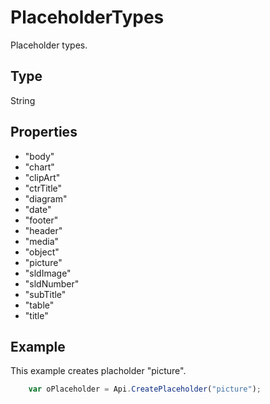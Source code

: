 # PlaceholderTypes

Placeholder types.

## Type

String

## Properties

- "body"
- "chart"
- "clipArt"
- "ctrTitle"
- "diagram"
- "date"
- "footer"
- "header"
- "media"
- "object"
- "picture"
- "sldImage"
- "sldNumber"
- "subTitle"
- "table"
- "title"

## Example

This example creates placholder "picture".

```javascript
	var oPlaceholder = Api.CreatePlaceholder("picture");
```
